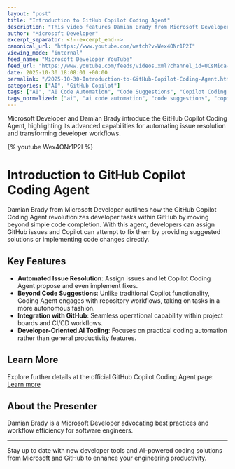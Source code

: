 ```yaml
---
layout: "post"
title: "Introduction to GitHub Copilot Coding Agent"
description: "This video features Damian Brady from Microsoft Developer explaining the capabilities of the new GitHub Copilot Coding Agent. It covers how this tool goes beyond traditional code suggestions, potentially automating issue resolution within GitHub repositories by acting on assigned issues and providing direct code solutions. The overview emphasizes its significance as a developer tool within the Microsoft ecosystem, focusing on practical usage and the impact on workflow efficiency."
author: "Microsoft Developer"
excerpt_separator: <!--excerpt_end-->
canonical_url: "https://www.youtube.com/watch?v=Wex4ONr1P2I"
viewing_mode: "internal"
feed_name: "Microsoft Developer YouTube"
feed_url: "https://www.youtube.com/feeds/videos.xml?channel_id=UCsMica-v34Irf9KVTh6xx-g"
date: 2025-10-30 18:08:01 +00:00
permalink: "/2025-10-30-Introduction-to-GitHub-Copilot-Coding-Agent.html"
categories: ["AI", "GitHub Copilot"]
tags: ["AI", "AI Code Automation", "Code Suggestions", "Copilot Coding Agent", "Damian Brady", "Developer Tools", "GitHub Copilot", "GitHub Integration", "Issue Resolution", "Microsoft Developer", "Videos", "Workflow Automation"]
tags_normalized: ["ai", "ai code automation", "code suggestions", "copilot coding agent", "damian brady", "developer tools", "github copilot", "github integration", "issue resolution", "microsoft developer", "videos", "workflow automation"]
---
```


Microsoft Developer and Damian Brady introduce the GitHub Copilot Coding Agent, highlighting its advanced capabilities for automating issue resolution and transforming developer workflows.<!--excerpt_end-->

{% youtube Wex4ONr1P2I %}

# Introduction to GitHub Copilot Coding Agent

Damian Brady from Microsoft Developer outlines how the GitHub Copilot Coding Agent revolutionizes developer tasks within GitHub by moving beyond simple code completion. With this agent, developers can assign GitHub issues and Copilot can attempt to fix them by providing suggested solutions or implementing code changes directly.

## Key Features

- **Automated Issue Resolution**: Assign issues and let Copilot Coding Agent propose and even implement fixes.
- **Beyond Code Suggestions**: Unlike traditional Copilot functionality, Coding Agent engages with repository workflows, taking on tasks in a more autonomous fashion.
- **Integration with GitHub**: Seamless operational capability within project boards and CI/CD workflows.
- **Developer-Oriented AI Tooling**: Focuses on practical coding automation rather than general productivity features.

## Learn More

Explore further details at the official GitHub Copilot Coding Agent page: [Learn more](https://msft.it/6050tDNcm)

## About the Presenter

Damian Brady is a Microsoft Developer advocating best practices and workflow efficiency for software engineers.

---

Stay up to date with new developer tools and AI-powered coding solutions from Microsoft and GitHub to enhance your engineering productivity.

